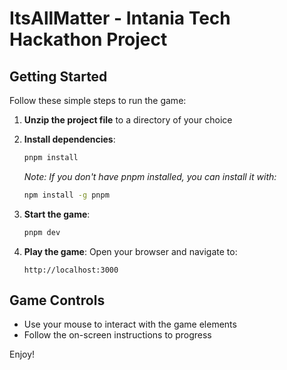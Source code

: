 # ItsAllMatter - Intania Tech Hackathon Project

## Getting Started

Follow these simple steps to run the game:

1. **Unzip the project file** to a directory of your choice

2. **Install dependencies**:

   ```bash
   pnpm install
   ```

   _Note: If you don't have pnpm installed, you can install it with:_

   ```bash
   npm install -g pnpm
   ```

3. **Start the game**:

   ```bash
   pnpm dev
   ```

4. **Play the game**:
   Open your browser and navigate to:
   ```
   http://localhost:3000
   ```

## Game Controls

- Use your mouse to interact with the game elements
- Follow the on-screen instructions to progress

Enjoy!
